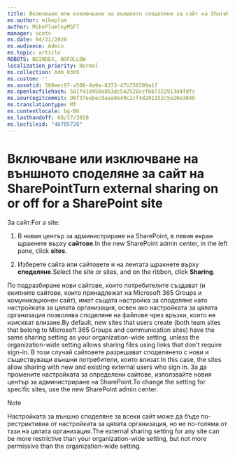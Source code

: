```yaml
---
title: Включване или изключване на външното споделяне за сайт на SharePoint
ms.author: mikeplum
author: MikePlumleyMSFT
manager: scotv
ms.date: 04/21/2020
ms.audience: Admin
ms.topic: article
ROBOTS: NOINDEX, NOFOLLOW
localization_priority: Normal
ms.collection: Adm_O365
ms.custom: ''
ms.assetid: 500eec97-a508-4a9a-8373-47b758209a1f
ms.openlocfilehash: 501f41d458a863dc542520ccfbb7322913d4fdfc
ms.sourcegitcommit: 90f37eebec9aaa9e49c2cf4d201152c5e20e384b
ms.translationtype: MT
ms.contentlocale: bg-BG
ms.lasthandoff: 08/17/2020
ms.locfileid: "46785726"
---
```

# <a name="turn-external-sharing-on-or-off-for-a-sharepoint-site"></a><span data-ttu-id="4832f-102">Включване или изключване на външното споделяне за сайт на SharePoint</span><span class="sxs-lookup"><span data-stu-id="4832f-102">Turn external sharing on or off for a SharePoint site</span></span>

<span data-ttu-id="4832f-103">За сайт:</span><span class="sxs-lookup"><span data-stu-id="4832f-103">For a site:</span></span>
  
1. <span data-ttu-id="4832f-104">В новия център за администриране на SharePoint, в левия екран щракнете върху **сайтове**.</span><span class="sxs-lookup"><span data-stu-id="4832f-104">In the new SharePoint admin center, in the left pane, click **sites**.</span></span>
    
2. <span data-ttu-id="4832f-105">Изберете сайта или сайтовете и на лентата щракнете върху **споделяне**.</span><span class="sxs-lookup"><span data-stu-id="4832f-105">Select the site or sites, and on the ribbon, click **Sharing**.</span></span>
    
<span data-ttu-id="4832f-106">По подразбиране нови сайтове, които потребителите създават (и екипните сайтове, които принадлежат на Microsoft 365 Groups и комуникационен сайт), имат същата настройка за споделяне като настройката за цялата организация, освен ако настройката за цялата организация позволява споделяне на файлове чрез връзки, които не изискват влизане.</span><span class="sxs-lookup"><span data-stu-id="4832f-106">By default, new sites that users create (both team sites that belong to Microsoft 365 Groups and communication sites) have the same sharing setting as your organization-wide setting, unless the organization-wide setting allows sharing files using links that don't require sign-in.</span></span> <span data-ttu-id="4832f-107">В този случай сайтовете разрешават споделянето с нови и съществуващи външни потребители, които влизат.</span><span class="sxs-lookup"><span data-stu-id="4832f-107">In this case, the sites allow sharing with new and existing external users who sign in.</span></span> <span data-ttu-id="4832f-108">За да промените настройката за определени сайтове, използвайте новия център за администриране на SharePoint.</span><span class="sxs-lookup"><span data-stu-id="4832f-108">To change the setting for specific sites, use the new SharePoint admin center.</span></span>
  
> [!NOTE]
> <span data-ttu-id="4832f-109">Настройката за външно споделяне за всеки сайт може да бъде по-рестриктивна от настройката за цялата организация, но не по-голяма от тази на цялата организация.</span><span class="sxs-lookup"><span data-stu-id="4832f-109">The external sharing setting for any site can be more restrictive than your organization-wide setting, but not more permissive than the organization-wide setting.</span></span> 
  

